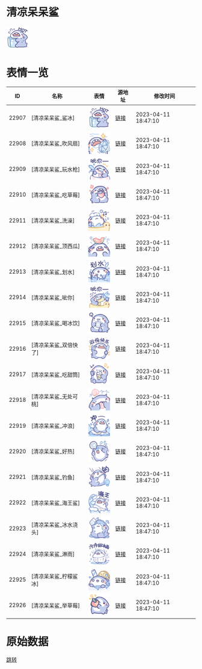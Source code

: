 # 清凉呆呆鲨

<img src="./cover.png" height="60" alt="cover" />

# 表情一览

|ID|名称|表情|源地址|修改时间|
|----|----|----|----|----|
|22907|[清凉呆呆鲨_鲨冰]|<img src="./pic/022907_%5B清凉呆呆鲨_鲨冰%5D.png" height="60" alt="鲨冰"/>|[链接](https://i0.hdslb.com/bfs/garb/bbc45979b924cc6060a9770d523e9510c449148d.png)|2023-04-11 18:47:10|
|22908|[清凉呆呆鲨_吹风扇]|<img src="./pic/022908_%5B清凉呆呆鲨_吹风扇%5D.png" height="60" alt="吹风扇"/>|[链接](https://i0.hdslb.com/bfs/garb/361d7f070f9c084dfc2d97f13fb456a707226fc9.png)|2023-04-11 18:47:10|
|22909|[清凉呆呆鲨_玩水枪]|<img src="./pic/022909_%5B清凉呆呆鲨_玩水枪%5D.png" height="60" alt="玩水枪"/>|[链接](https://i0.hdslb.com/bfs/garb/4b6ac4c9f5f33be0e9864cf912d82287fb1f6acf.png)|2023-04-11 18:47:10|
|22910|[清凉呆呆鲨_吃草莓]|<img src="./pic/022910_%5B清凉呆呆鲨_吃草莓%5D.png" height="60" alt="吃草莓"/>|[链接](https://i0.hdslb.com/bfs/garb/d62c2509a0a6d3cddc0688cc43dcfd92027c39a3.png)|2023-04-11 18:47:10|
|22911|[清凉呆呆鲨_洗澡]|<img src="./pic/022911_%5B清凉呆呆鲨_洗澡%5D.png" height="60" alt="洗澡"/>|[链接](https://i0.hdslb.com/bfs/garb/540ad63e9668795d7de74a19b1250fbbe270b61b.png)|2023-04-11 18:47:10|
|22912|[清凉呆呆鲨_顶西瓜]|<img src="./pic/022912_%5B清凉呆呆鲨_顶西瓜%5D.png" height="60" alt="顶西瓜"/>|[链接](https://i0.hdslb.com/bfs/garb/059d90a834f18136bf87a650985969931e80b2d2.png)|2023-04-11 18:47:10|
|22913|[清凉呆呆鲨_划水]|<img src="./pic/022913_%5B清凉呆呆鲨_划水%5D.png" height="60" alt="划水"/>|[链接](https://i0.hdslb.com/bfs/garb/626ea9eee427c0e16b0a074ff9508a3722fca738.png)|2023-04-11 18:47:10|
|22914|[清凉呆呆鲨_呲你]|<img src="./pic/022914_%5B清凉呆呆鲨_呲你%5D.png" height="60" alt="呲你"/>|[链接](https://i0.hdslb.com/bfs/garb/c39f0699bdccf53c1f2c341e816156aa52379134.png)|2023-04-11 18:47:10|
|22915|[清凉呆呆鲨_喝冰饮]|<img src="./pic/022915_%5B清凉呆呆鲨_喝冰饮%5D.png" height="60" alt="喝冰饮"/>|[链接](https://i0.hdslb.com/bfs/garb/3059c677ec9f3a52c56988a32c4cf43ee593180b.png)|2023-04-11 18:47:10|
|22916|[清凉呆呆鲨_双倍快了]|<img src="./pic/022916_%5B清凉呆呆鲨_双倍快了%5D.png" height="60" alt="双倍快了"/>|[链接](https://i0.hdslb.com/bfs/garb/c5c181b371727105a989f01a557e251f2407ad62.png)|2023-04-11 18:47:10|
|22917|[清凉呆呆鲨_吃甜筒]|<img src="./pic/022917_%5B清凉呆呆鲨_吃甜筒%5D.png" height="60" alt="吃甜筒"/>|[链接](https://i0.hdslb.com/bfs/garb/4a80c33cbe0db64dc43d4a3bb106dca7b5464f03.png)|2023-04-11 18:47:10|
|22918|[清凉呆呆鲨_无处可桃]|<img src="./pic/022918_%5B清凉呆呆鲨_无处可桃%5D.png" height="60" alt="无处可桃"/>|[链接](https://i0.hdslb.com/bfs/garb/9e1b692bd5be36bd65fdc598824c9279ec2e4e1e.png)|2023-04-11 18:47:10|
|22919|[清凉呆呆鲨_冲浪]|<img src="./pic/022919_%5B清凉呆呆鲨_冲浪%5D.png" height="60" alt="冲浪"/>|[链接](https://i0.hdslb.com/bfs/garb/3150ba633cad4927ab48bf64a058b265c19671f7.png)|2023-04-11 18:47:10|
|22920|[清凉呆呆鲨_好热]|<img src="./pic/022920_%5B清凉呆呆鲨_好热%5D.png" height="60" alt="好热"/>|[链接](https://i0.hdslb.com/bfs/garb/3a5ad78f89e2ad95ec8415704f4ce3284d0769f3.png)|2023-04-11 18:47:10|
|22921|[清凉呆呆鲨_钓鱼]|<img src="./pic/022921_%5B清凉呆呆鲨_钓鱼%5D.png" height="60" alt="钓鱼"/>|[链接](https://i0.hdslb.com/bfs/garb/145ebfaa869c311ff4a95032be038fac88bef8bd.png)|2023-04-11 18:47:10|
|22922|[清凉呆呆鲨_海王鲨]|<img src="./pic/022922_%5B清凉呆呆鲨_海王鲨%5D.png" height="60" alt="海王鲨"/>|[链接](https://i0.hdslb.com/bfs/garb/851335055d82bdb5f57fc001ec39f79006ec815c.png)|2023-04-11 18:47:10|
|22923|[清凉呆呆鲨_冰水浇头]|<img src="./pic/022923_%5B清凉呆呆鲨_冰水浇头%5D.png" height="60" alt="冰水浇头"/>|[链接](https://i0.hdslb.com/bfs/garb/421309de6bd5508552a83ba4fc29a699d23506a4.png)|2023-04-11 18:47:10|
|22924|[清凉呆呆鲨_淋雨]|<img src="./pic/022924_%5B清凉呆呆鲨_淋雨%5D.png" height="60" alt="淋雨"/>|[链接](https://i0.hdslb.com/bfs/garb/01fa82f593175d9327c20f8a87132b12faf5f3ff.png)|2023-04-11 18:47:10|
|22925|[清凉呆呆鲨_柠檬鲨冰]|<img src="./pic/022925_%5B清凉呆呆鲨_柠檬鲨冰%5D.png" height="60" alt="柠檬鲨冰"/>|[链接](https://i0.hdslb.com/bfs/garb/b5bd5ddc5a6c34974ac2a2ec969ddebfdc989513.png)|2023-04-11 18:47:10|
|22926|[清凉呆呆鲨_举草莓]|<img src="./pic/022926_%5B清凉呆呆鲨_举草莓%5D.png" height="60" alt="举草莓"/>|[链接](https://i0.hdslb.com/bfs/garb/6b61234ce4e6c00586938208bfd9b014d1c20dc7.png)|2023-04-11 18:47:10|

# 原始数据

[跳转](./raw.json)

